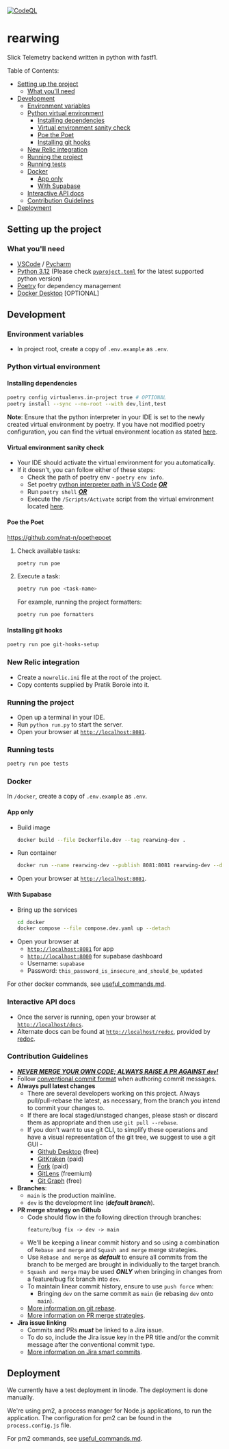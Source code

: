 [![CodeQL](https://github.com/Slick-Telemetry/rearwing/actions/workflows/codeql.yml/badge.svg?branch=main)](https://github.com/Slick-Telemetry/rearwing/actions/workflows/codeql.yml)

# rearwing <!-- omit from toc -->

Slick Telemetry backend written in python with fastf1.

Table of Contents:

- [Setting up the project](#setting-up-the-project)
  - [What you'll need](#what-youll-need)
- [Development](#development)
  - [Environment variables](#environment-variables)
  - [Python virtual environment](#python-virtual-environment)
    - [Installing dependencies](#installing-dependencies)
    - [Virtual environment sanity check](#virtual-environment-sanity-check)
    - [Poe the Poet](#poe-the-poet)
    - [Installing git hooks](#installing-git-hooks)
  - [New Relic integration](#new-relic-integration)
  - [Running the project](#running-the-project)
  - [Running tests](#running-tests)
  - [Docker](#docker)
    - [App only](#app-only)
    - [With Supabase](#with-supabase)
  - [Interactive API docs](#interactive-api-docs)
  - [Contribution Guidelines](#contribution-guidelines)
- [Deployment](#deployment)

## Setting up the project

### What you'll need

- [VSCode](https://code.visualstudio.com/) / [Pycharm](https://www.jetbrains.com/pycharm/)
- [Python 3.12](https://www.python.org/) (Please check [`pyproject.toml`](./pyproject.toml) for the latest supported python version)
- [Poetry](https://python-poetry.org/docs/#installing-with-the-official-installer) for dependency management
- [Docker Desktop](https://docs.docker.com/desktop/) [OPTIONAL]

## Development

### Environment variables

- In project root, create a copy of `.env.example` as `.env`.

### Python virtual environment

#### Installing dependencies

```sh
poetry config virtualenvs.in-project true # OPTIONAL
poetry install --sync --no-root --with dev,lint,test
```

**Note**: Ensure that the python interpreter in your IDE is set to the newly created virtual environment by poetry. If you have not modified poetry configuration, you can find the virtual environment location as stated [here](https://python-poetry.org/docs/configuration/#cache-directory).

#### Virtual environment sanity check

- Your IDE should activate the virtual environment for you automatically.
- If it doesn't, you can follow either of these steps:
  - Check the path of poetry env - `poetry env info`.
  -  Set poetry [python interpreter path in VS Code](https://code.visualstudio.com/docs/python/environments#_working-with-python-interpreters) <u> ***OR*** </u>
  -  Run `poetry shell` <u> ***OR*** </u>
  -  Execute the `/Scripts/Activate` script from the virtual environment located [here](https://python-poetry.org/docs/configuration/#cache-directory).


#### Poe the Poet

https://github.com/nat-n/poethepoet

1. Check available tasks:
   ```sh
   poetry run poe
   ```
2. Execute a task:
   ```sh
   poetry run poe <task-name>
   ```
    For example, running the project formatters:
    ```sh
    poetry run poe formatters
    ```

#### Installing git hooks

```sh
poetry run poe git-hooks-setup
```

### New Relic integration

 - Create a `newrelic.ini` file at the root of the project.
 - Copy contents supplied by Pratik Borole into it.

### Running the project

- Open up a terminal in your IDE.
- Run `python run.py` to start the server.
- Open your browser at [`http://localhost:8081`](http://localhost:8081).

### Running tests

```sh
poetry run poe tests
```

### Docker

In `/docker`, create a copy of `.env.example` as `.env`.

#### App only

- Build image
  ```sh
  docker build --file Dockerfile.dev --tag rearwing-dev .
  ```
- Run container
  ```sh
  docker run --name rearwing-dev --publish 8081:8081 rearwing-dev --detach
  ```
- Open your browser at [`http://localhost:8081`](http://localhost:8081).

#### With Supabase

- Bring up the services
  ```sh
  cd docker
  docker compose --file compose.dev.yaml up --detach
  ```
- Open your browser at
  - [`http://localhost:8081`](http://localhost:8081) for app
  - [`http://localhost:8000`](http://localhost:8000) for supabase dashboard
  - Username: `supabase`
  - Password: `this_password_is_insecure_and_should_be_updated`

For other docker commands, see [useful_commands.md](./useful_commands.md).

### Interactive API docs

- Once the server is running, open your browser at [`http://localhost/docs`](http://localhost/docs).
- Alternate docs can be found at [`http://localhost/redoc`](http://localhost/redoc), provided by [redoc](https://github.com/Redocly/redoc).

### Contribution Guidelines

- <u> ***NEVER MERGE YOUR OWN CODE; ALWAYS RAISE A PR AGAINST `dev`!*** </u>
- Follow [conventional commit format](https://www.conventionalcommits.org/en/v1.0.0/) when authoring commit messages.
- **Always pull latest changes**
  - There are several developers working on this project. Always pull/pull-rebase the latest, as necessary, from the branch you intend to commit your changes to.
  - If there are local staged/unstaged changes, please stash or discard them as appropriate and then use `git pull --rebase`.
  - If you don't want to use git CLI, to simplify these operations and have a visual representation of the git tree, we suggest to use a git GUI -
    - [Github Desktop](https://desktop.github.com/) (free)
    - [GitKraken](https://www.gitkraken.com/) (paid)
    - [Fork](https://git-fork.com/) (paid)
    - [GitLens](https://marketplace.visualstudio.com/items?itemName=eamodio.gitlens) (freemium)
    - [Git Graph](https://marketplace.visualstudio.com/items?itemName=mhutchie.git-graph) (free)
- **Branches**:
  - `main` is the production mainline.
  - `dev` is the development line (***default branch***).
- **PR merge strategy on Github**
  - Code should flow in the following direction through branches:
    ```
    feature/bug fix -> dev -> main
    ```
  - We'll be keeping a linear commit history and so using a combination of `Rebase and merge` and `Squash and merge` merge strategies.
  - Use `Rebase and merge` as ***default*** to ensure all commits from the branch to be merged are brought in individually to the target branch.
  - `Squash and merge` may be used ***ONLY*** when bringing in changes from a feature/bug fix branch into `dev`.
  - To maintain linear commit history, ensure to use `push force` when:
    - Bringing `dev` on the same commit as `main` (ie rebasing `dev` onto `main`).
  - [More information on git rebase](https://www.atlassian.com/git/tutorials/rewriting-history/git-rebase).
  - [More information on PR merge strategies](https://docs.github.com/en/repositories/configuring-branches-and-merges-in-your-repository/configuring-pull-request-merges/about-merge-methods-on-github).
- **Jira issue linking**
  - Commits and PRs ***must*** be linked to a Jira issue.
  - To do so, include the Jira issue key in the PR title and/or the commit message after the conventional commit type.
  - [More information on Jira smart commits](https://support.atlassian.com/jira-software-cloud/docs/process-issues-with-smart-commits/).

## Deployment

We currently have a test deployment in linode. The deployment is done manually.

We're using pm2, a process manager for Node.js applications, to run the application. The configuration for pm2 can be found in the `process.config.js` file.

For pm2 commands, see [useful_commands.md](./useful_commands.md).

